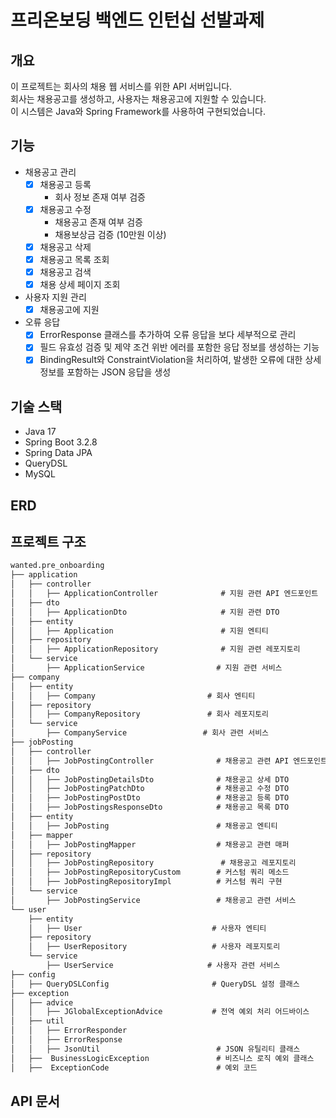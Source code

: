 # 프리온보딩 백엔드 인턴십 선발과제

## 개요
이 프로젝트는 회사의 채용 웹 서비스를 위한 API 서버입니다.   
회사는 채용공고를 생성하고, 사용자는 채용공고에 지원할 수 있습니다.   
이 시스템은 Java와 Spring Framework를 사용하여 구현되었습니다.


## 기능
- 채용공고 관리
  - [x] 채용공고 등록
    - 회사 정보 존재 여부 검증
  - [x] 채용공고 수정
    - 채용공고 존재 여부 검증
    - 채용보상금 검증 (10만원 이상)
  - [x] 채용공고 삭제
  - [x] 채용공고 목록 조회
  - [x] 채용공고 검색
  - [x] 채용 상세 페이지 조회
- 사용자 지원 관리
  - [x] 채용공고에 지원
- 오류 응답
  - [x] ErrorResponse 클래스를 추가하여 오류 응답을 보다 세부적으로 관리
  - [x] 필드 유효성 검증 및 제약 조건 위반 에러를 포함한 응답 정보를 생성하는 기능
  - [x] BindingResult와 ConstraintViolation을 처리하여, 발생한 오류에 대한 상세 정보를 포함하는 JSON 응답을 생성

## 기술 스택
- Java 17
- Spring Boot 3.2.8
- Spring Data JPA
- QueryDSL
- MySQL

## ERD



## 프로젝트 구조
```markdown
wanted.pre_onboarding
├── application
│   ├── controller
│   │   ├── ApplicationController              # 지원 관련 API 엔드포인트
│   ├── dto
│   │   ├── ApplicationDto                     # 지원 관련 DTO
│   ├── entity
│   │   ├── Application                        # 지원 엔티티
│   ├── repository
│   │   ├── ApplicationRepository              # 지원 관련 레포지토리
│   └── service
│       ├── ApplicationService                # 지원 관련 서비스
├── company
│   ├── entity
│   │   ├── Company                         # 회사 엔티티
│   ├── repository
│   │   ├── CompanyRepository               # 회사 레포지토리
│   └── service
│       ├── CompanyService                 # 회사 관련 서비스
├── jobPosting
│   ├── controller
│   │   ├── JobPostingController              # 채용공고 관련 API 엔드포인트
│   ├── dto
│   │   ├── JobPostingDetailsDto              # 채용공고 상세 DTO
│   │   ├── JobPostingPatchDto                # 채용공고 수정 DTO
│   │   ├── JobPostingPostDto                 # 채용공고 등록 DTO
│   │   ├── JobPostingsResponseDto            # 채용공고 목록 DTO
│   ├── entity
│   │   ├── JobPosting                        # 채용공고 엔티티
│   ├── mapper
│   │   ├── JobPostingMapper                  # 채용공고 관련 매퍼
│   ├── repository
│   │   ├── JobPostingRepository               # 채용공고 레포지토리
│   │   ├── JobPostingRepositoryCustom        # 커스텀 쿼리 메소드
│   │   ├── JobPostingRepositoryImpl          # 커스텀 쿼리 구현
│   └── service
│       ├── JobPostingService                 # 채용공고 관련 서비스
└── user
    ├── entity
    │   ├── User                             # 사용자 엔티티
    ├── repository
    │   ├── UserRepository                   # 사용자 레포지토리
    └── service
        ├── UserService                     # 사용자 관련 서비스
├── config
│   ├── QueryDSLConfig                       # QueryDSL 설정 클래스
├── exception
│   ├── advice
│   │   ├── JGlobalExceptionAdvice           # 전역 예외 처리 어드바이스
│   ├── util
│   │   ├── ErrorResponder
│   │   ├── ErrorResponse
│   │   ├── JsonUtil                          # JSON 유틸리티 클래스
│   ├──  BusinessLogicException               # 비즈니스 로직 예외 클래스
│   ├──  ExceptionCode                        # 예외 코드 

```


## API 문서
